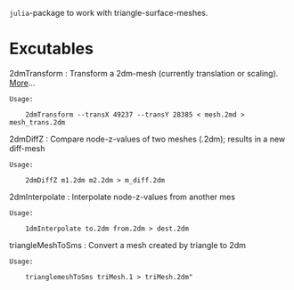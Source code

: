 `julia`-package to work with triangle-surface-meshes.

# Excutables

2dmTransform
:   Transform a 2dm-mesh (currently translation or scaling).
    [More](doc/2dmTransform.md)...

    Usage:

        2dmTransform --transX 49237 --transY 28385 < mesh.2md > mesh_trans.2dm

2dmDiffZ
:   Compare node-z-values of two meshes (.2dm); results in a new diff-mesh

    Usage:

        2dmDiffZ m1.2dm m2.2dm > m_diff.2dm

2dmInterpolate
:   Interpolate node-z-values from another mes

    Usage:

        1dmInterpolate to.2dm from.2dm > dest.2dm

triangleMeshToSms
:   Convert a mesh created by triangle to 2dm

    Usage:

        trianglemeshToSms triMesh.1 > triMesh.2dm"
